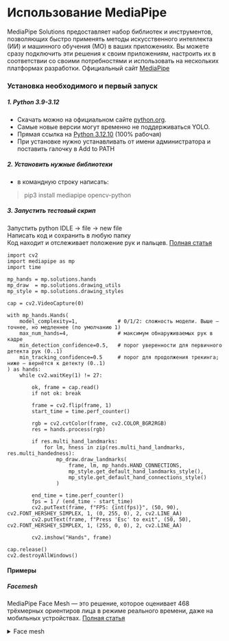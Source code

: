 # Использование MediaPipe
MediaPipe Solutions предоставляет набор библиотек и инструментов, позволяющих быстро применять методы искусственного интеллекта (ИИ) и машинного обучения (МО) в ваших приложениях. Вы можете сразу подключить эти решения к своим приложениям, настроить их в соответствии со своими потребностями и использовать на нескольких платформах разработки.
Официальный сайт [MediaPipe](https://ai.google.dev/edge/mediapipe/solutions/guide?hl=ru)  

### Установка необходимого и первый запуск
##### 1. Python 3.9-3.12
- Скачать можно на официальном сайте [python.org](https://www.python.org/downloads/windows/).  
- Самые новые версии могут временно не поддерживаться YOLO.  
- Прямая ссылка на [Python 3.12.10](https://www.python.org/ftp/python/3.12.10/python-3.12.10-amd64.exe) (100% рабочая)
- При установке нужно устанавливать от имени администратора и поставить галочку в Add to PATH

##### 2. Установить нужные библиотеки
- в командную строку написать: 
> pip3 install mediapipe opencv-python

##### 3. Запустить тестовый скрип
Запустить python IDLE -> file -> new file  
Написать код и сохранить в любую папку  
Код находит и отслеживает положение рук и пальцев. [Полная статья](https://github.com/google-ai-edge/mediapipe/blob/master/docs/solutions/hands.md)

```
import cv2
import mediapipe as mp
import time

mp_hands = mp.solutions.hands
mp_draw  = mp.solutions.drawing_utils
mp_style = mp.solutions.drawing_styles

cap = cv2.VideoCapture(0)

with mp_hands.Hands(
    model_complexity=1,             # 0/1/2: сложность модели. Выше — точнее, но медленнее (по умолчанию 1)
    max_num_hands=4,                # максимум обнаруживаемых рук в кадре
    min_detection_confidence=0.5,   # порог уверенности для первичного детекта рук (0..1)
    min_tracking_confidence=0.5     # порог для продолжения трекинга; ниже — вернётся к детекту (0..1)
) as hands:
    while cv2.waitKey(1) != 27:
        
        ok, frame = cap.read()
        if not ok: break

        frame = cv2.flip(frame, 1)
        start_time = time.perf_counter()
        
        rgb = cv2.cvtColor(frame, cv2.COLOR_BGR2RGB)
        res = hands.process(rgb)

        if res.multi_hand_landmarks:
            for lm, hness in zip(res.multi_hand_landmarks, res.multi_handedness):
                mp_draw.draw_landmarks(
                    frame, lm, mp_hands.HAND_CONNECTIONS,
                    mp_style.get_default_hand_landmarks_style(),
                    mp_style.get_default_hand_connections_style()
                )
        
        end_time = time.perf_counter()
        fps = 1 / (end_time - start_time)
        cv2.putText(frame, f"FPS: {int(fps)}", (50, 90), cv2.FONT_HERSHEY_SIMPLEX, 1, (0, 255, 0), 2, cv2.LINE_AA)
        cv2.putText(frame, f"Press 'Esc' to exit", (50, 50), cv2.FONT_HERSHEY_SIMPLEX, 1, (255, 0, 0), 2, cv2.LINE_AA)

        cv2.imshow("Hands", frame)

cap.release()
cv2.destroyAllWindows()

```

#### Примеры

##### Facemesh

MediaPipe Face Mesh — это решение, которое оценивает 468 трёхмерных ориентиров лица в режиме реального времени, даже на мобильных устройствах. [Полная статья](https://github.com/google-ai-edge/mediapipe/blob/master/docs/solutions/face_mesh.md)  

<details>
<summary>Face mesh</summary>

```

import cv2
import mediapipe as mp
import time

mp_face  = mp.solutions.face_mesh
mp_draw  = mp.solutions.drawing_utils
mp_style = mp.solutions.drawing_styles

cap = cv2.VideoCapture(0)

with mp_face.FaceMesh(
    static_image_mode=False,        # потоковое видео; True — для обработки отдельных фото
    max_num_faces=4,                # максимум обнаруживаемых лиц в кадре
    refine_landmarks=True,          # детализированные точки (радужка, губы)
    min_detection_confidence=0.5,   # порог уверенности первичного детекта (0..1)
    min_tracking_confidence=0.5     # порог продолжения трекинга (0..1)
) as face:
    while cv2.waitKey(1) != 27:

        ok, frame = cap.read()
        if not ok:
            break

        frame = cv2.flip(frame, 1)
        start_time = time.perf_counter()

        rgb = cv2.cvtColor(frame, cv2.COLOR_BGR2RGB)
        res = face.process(rgb)

        if res.multi_face_landmarks:
            for lm in res.multi_face_landmarks:
                # Треугольная сетка лица
                mp_draw.draw_landmarks(
                    frame, lm, mp_face.FACEMESH_TESSELATION,
                    landmark_drawing_spec=None,
                    connection_drawing_spec=mp_style.get_default_face_mesh_tesselation_style()
                )
                # Контуры лица
                mp_draw.draw_landmarks(
                    frame, lm, mp_face.FACEMESH_CONTOURS,
                    landmark_drawing_spec=None,
                    connection_drawing_spec=mp_style.get_default_face_mesh_contours_style()
                )
                # Радужки глаз
                mp_draw.draw_landmarks(
                    frame, lm, mp_face.FACEMESH_IRISES,
                    landmark_drawing_spec=None,
                    connection_drawing_spec=mp_style.get_default_face_mesh_iris_connections_style()
                )

        end_time = time.perf_counter()
        fps = 1.0 / max(1e-6, (end_time - start_time))
        cv2.putText(frame, f"FPS: {int(fps)}", (50, 90),
                    cv2.FONT_HERSHEY_SIMPLEX, 1, (0, 255, 0), 2, cv2.LINE_AA)
        cv2.putText(frame, "Press 'Esc' to exit", (50, 50),
                    cv2.FONT_HERSHEY_SIMPLEX, 1, (255, 0, 0), 2, cv2.LINE_AA)

        cv2.imshow("Face Mesh", frame)

cap.release()
cv2.destroyAllWindows()

```

</details>
<br>